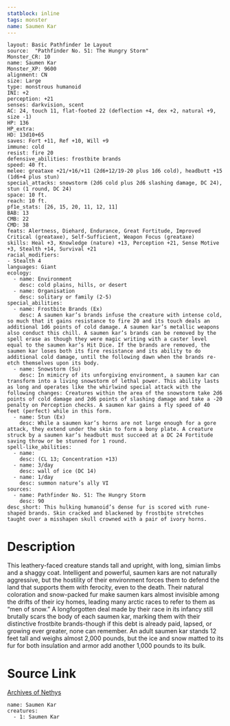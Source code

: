 ```yaml
---
statblock: inline
tags: monster
name: Saumen Kar
---
```

```statblock
layout: Basic Pathfinder 1e Layout
source:  "Pathfinder No. 51: The Hungry Storm"
Monster_CR: 10
name: Saumen Kar
Monster_XP: 9600
alignment: CN
size: Large
type: monstrous humanoid
INI: +2
perception: +21
senses: darkvision, scent
AC: 24, touch 11, flat-footed 22 (deflection +4, dex +2, natural +9, size -1)
HP: 136
HP_extra: 
HD: 13d10+65
saves: Fort +11, Ref +10, Will +9
immune: cold
resist: fire 20
defensive_abilities: frostbite brands
speed: 40 ft.
melee: greataxe +21/+16/+11 (2d6+12/19-20 plus 1d6 cold), headbutt +15 (1d6+4 plus stun)
special_attacks: snowstorm (2d6 cold plus 2d6 slashing damage, DC 24), stun (1 round, DC 24)
space: 10 ft.
reach: 10 ft.
pf1e_stats: [26, 15, 20, 11, 12, 11]
BAB: 13
CMB: 22
CMD: 38
feats: Alertness, Diehard, Endurance, Great Fortitude, Improved Critical (greataxe), Self-Sufficient, Weapon Focus (greataxe)
skills: Heal +3, Knowledge (nature) +13, Perception +21, Sense Motive +3, Stealth +14, Survival +21
racial_modifiers:
- Stealth 4
languages: Giant
ecology:
  - name: Environment
    desc: cold plains, hills, or desert
  - name: Organisation
    desc: solitary or family (2-5)
special_abilities:
  - name: Frostbite Brands (Ex)
    desc: A saumen kar’s brands infuse the creature with intense cold, so much that it gains resistance to fire 20 and its touch deals an additional 1d6 points of cold damage. A saumen kar’s metallic weapons also conduct this chill. A saumen kar’s brands can be removed by the spell erase as though they were magic writing with a caster level equal to the saumen kar’s Hit Dice. If the brands are removed, the saumen kar loses both its fire resistance and its ability to do additional cold damage, until the following dawn when the brands re-etch themselves upon its body.
  - name: Snowstorm (Su)
    desc: In mimicry of its unforgiving environment, a saumen kar can transform into a living snowstorm of lethal power. This ability lasts as long and operates like the whirlwind special attack with the following changes: Creatures within the area of the snowstorm take 2d6 points of cold damage and 2d6 points of slashing damage and take a -20 penalty on Perception checks. A saumen kar gains a fly speed of 40 feet (perfect) while in this form.
  - name: Stun (Ex)
    desc: While a saumen kar’s horns are not large enough for a gore attack, they extend under the skin to form a bony plate. A creature struck by a saumen kar’s headbutt must succeed at a DC 24 Fortitude saving throw or be stunned for 1 round.
spell-like_abilities:
  - name:
    desc: (CL 13; Concentration +13)
  - name: 3/day
    desc: wall of ice (DC 14)
  - name: 1/day
    desc: summon nature’s ally VI
sources:
  - name: Pathfinder No. 51: The Hungry Storm
    desc: 90
desc_short: This hulking humanoid’s dense fur is scored with rune-shaped brands. Skin cracked and blackened by frostbite stretches taught over a misshapen skull crowned with a pair of ivory horns.
```
# Description
This leathery-faced creature stands tall and upright, with long, simian limbs and a shaggy coat. Intelligent and powerful, saumen kars are not naturally aggressive, but the hostility of their environment forces them to defend the land that supports them with ferocity, even to the death. Their natural coloration and snow-packed fur make saumen kars almost invisible among the drifts of their icy homes, leading many arctic races to refer to them as “men of snow.” A longforgotten deal made by their race in its infancy still brutally scars the body of each saumen kar, marking them with their distinctive frostbite brands-though if this debt is already paid, lapsed, or growing ever greater, none can remember. An adult saumen kar stands 12 feet tall and weighs almost 2,000 pounds, but the ice and snow matted to its fur for both insulation and armor add another 1,000 pounds to its bulk.
# Source Link
[Archives of Nethys](https://aonprd.com/MonsterDisplay.aspx?ItemName=Saumen%20Kar)
```encounter-table
name: Saumen Kar
creatures:
  - 1: Saumen Kar
```
